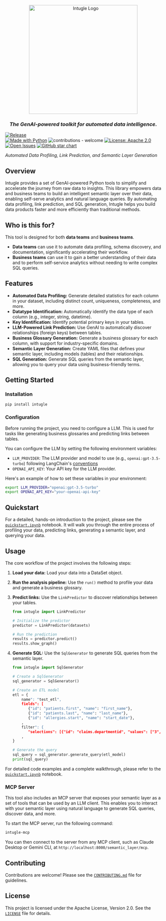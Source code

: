 <p align="center">
      <img alt="Intugle Logo" width="350" src="https://github.com/user-attachments/assets/18f4627b-af6c-4133-994b-830c30a9533b" />
 <h3 align="center"><i>The GenAI-powered toolkit for automated data intelligence.</i></h3>
</p>

[![Release](https://img.shields.io/github/release/Intugle/data-tools)](https://github.com/Intugle/data-tools/releases/tag/v0.1.0)     
[![Made with Python](https://img.shields.io/badge/Made_with-Python-blue?logo=python&logoColor=white)](https://www.python.org/)
![contributions - welcome](https://img.shields.io/badge/contributions-welcome-blue)
[![License: Apache 2.0](https://img.shields.io/badge/License-Apache_2.0-blue.svg)](https://opensource.org/licenses/Apache-2.0)
[![Open Issues](https://img.shields.io/github/issues-raw/Intugle/data-tools)](https://github.com/Intugle/data-tools/issues)
[![GitHub star chart](https://img.shields.io/github/stars/Intugle/data-tools?style=social)](https://github.com/Intugle/data-tools/stargazers)

*Automated Data Profiling, Link Prediction, and Semantic Layer Generation*

## Overview

Intugle provides a set of GenAI-powered Python tools to simplify and accelerate the journey from raw data to insights. This library empowers data and business teams to build an intelligent semantic layer over their data, enabling self-serve analytics and natural language queries. By automating data profiling, link prediction, and SQL generation, Intugle helps you build data products faster and more efficiently than traditional methods.

## Who is this for?

This tool is designed for both **data teams** and **business teams**.

*   **Data teams** can use it to automate data profiling, schema discovery, and documentation, significantly accelerating their workflow.
*   **Business teams** can use it to gain a better understanding of their data and to perform self-service analytics without needing to write complex SQL queries.

## Features

*   **Automated Data Profiling:** Generate detailed statistics for each column in your dataset, including distinct count, uniqueness, completeness, and more.
*   **Datatype Identification:** Automatically identify the data type of each column (e.g., integer, string, datetime).
*   **Key Identification:** Identify potential primary keys in your tables.
*   **LLM-Powered Link Prediction:** Use GenAI to automatically discover relationships (foreign keys) between tables.
*   **Business Glossary Generation:** Generate a business glossary for each column, with support for industry-specific domains.
*   **Semantic Layer Generation:** Create YAML files that defines your semantic layer, including models (tables) and their relationships.
*   **SQL Generation:** Generate SQL queries from the semantic layer, allowing you to query your data using business-friendly terms.

## Getting Started

### Installation

```bash
pip install intugle
```

### Configuration

Before running the project, you need to configure a LLM. This is used for tasks like generating business glossaries and predicting links between tables.

You can configure the LLM by setting the following environment variables:

*   `LLM_PROVIDER`: The LLM provider and model to use (e.g., `openai:gpt-3.5-turbo`) following LangChain's [conventions](https://python.langchain.com/docs/integrations/chat/)
*   `OPENAI_API_KEY`: Your API key for the LLM provider.

Here's an example of how to set these variables in your environment:

```bash
export LLM_PROVIDER="openai:gpt-3.5-turbo"
export OPENAI_API_KEY="your-openai-api-key"
```

## Quickstart

For a detailed, hands-on introduction to the project, please see the [`quickstart.ipynb`](quickstart.ipynb) notebook. It will walk you through the entire process of profiling your data, predicting links, generating a semantic layer, and querying your data.

## Usage

The core workflow of the project involves the following steps:

1.  **Load your data:** Load your data into a DataSet object.
2.  **Run the analysis pipeline:** Use the `run()` method to profile your data and generate a business glossary.
3.  **Predict links:** Use the `LinkPredictor` to discover relationships between your tables.

    ```python
    from intugle import LinkPredictor

    # Initialize the predictor
    predictor = LinkPredictor(datasets)

    # Run the prediction
    results = predictor.predict()
    results.show_graph()
    ```

5.  **Generate SQL:** Use the `SqlGenerator` to generate SQL queries from the semantic layer.

    ```python
    from intugle import SqlGenerator

    # Create a SqlGenerator
    sql_generator = SqlGenerator()

    # Create an ETL model
    etl = {
        name": "test_etl",
        fields": [
           {"id": "patients.first", "name": "first_name"},
           {"id": "patients.last", "name": "last_name"},
           {"id": "allergies.start", "name": "start_date"},
        ,
        filter": {
           "selections": [{"id": "claims.departmentid", "values": ["3", "20"]}],
        ,
    }

    # Generate the query
    sql_query = sql_generator.generate_query(etl_model)
    print(sql_query)
    ```

For detailed code examples and a complete walkthrough, please refer to the [`quickstart.ipynb`](quickstart.ipynb) notebook.

### MCP Server

This tool also includes an MCP server that exposes your semantic layer as a set of tools that can be used by an LLM client. This enables you to interact with your semantic layer using natural language to generate SQL queries, discover data, and more.

To start the MCP server, run the following command:

```bash
intugle-mcp
```

You can then connect to the server from any MCP client, such as Claude Desktop or Gemini CLI, at `http://localhost:8000/semantic_layer/mcp`.

## Contributing

Contributions are welcome! Please see the [`CONTRIBUTING.md`](CONTRIBUTING.md) file for guidelines.

## License

This project is licensed under the Apache License, Version 2.0. See the [`LICENSE`](LICENSE) file for details.
